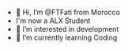 - 👋 Hi, I’m @FTFati from Morocco
- I'm now a ALX Student
- 👀 I’m interested in development
- 🌱 I’m currently learning Coding
